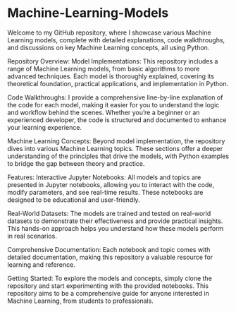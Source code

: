 # Machine-Learning-Models

Welcome to my GitHub repository, where I showcase various Machine Learning models, complete with detailed explanations, code walkthroughs, and discussions on key Machine Learning concepts, all using Python.

Repository Overview:
Model Implementations: This repository includes a range of Machine Learning models, from basic algorithms to more advanced techniques. Each model is thoroughly explained, covering its theoretical foundation, practical applications, and implementation in Python.

Code Walkthroughs: I provide a comprehensive line-by-line explanation of the code for each model, making it easier for you to understand the logic and workflow behind the scenes. Whether you’re a beginner or an experienced developer, the code is structured and documented to enhance your learning experience.

Machine Learning Concepts: Beyond model implementation, the repository dives into various Machine Learning topics. These sections offer a deeper understanding of the principles that drive the models, with Python examples to bridge the gap between theory and practice.

Features:
Interactive Jupyter Notebooks: All models and topics are presented in Jupyter notebooks, allowing you to interact with the code, modify parameters, and see real-time results. These notebooks are designed to be educational and user-friendly.

Real-World Datasets: The models are trained and tested on real-world datasets to demonstrate their effectiveness and provide practical insights. This hands-on approach helps you understand how these models perform in real scenarios.

Comprehensive Documentation: Each notebook and topic comes with detailed documentation, making this repository a valuable resource for learning and reference.

Getting Started:
To explore the models and concepts, simply clone the repository and start experimenting with the provided notebooks. This repository aims to be a comprehensive guide for anyone interested in Machine Learning, from students to professionals.
